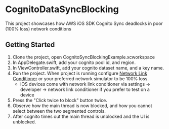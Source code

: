 # CognitoDataSyncBlocking

This project showcases how AWS iOS SDK Cognito Sync deadlocks in poor (100% loss) network conditions

## Getting Started
1. Clone the project, open CognitoSyncBlockingExample.xcworkspace
2. In AppDelegate.swift, add your cognito pool id, and region.
3. In ViewController.swift, add your cognito dataset name, and a key name.
4. Run the project. When project is running configure [Network Link Conditioner](http://nshipster.com/network-link-conditioner/) or your preferred network simulator to be 100% loss.
    - iOS devices come with network link conditioner via settings -> developer -> network link conditioner if you prefer to test on a device
5. Press the "Click twice to block" button twice.
6. Observe how the main thread is now blocked, and how you cannot select between the two segmented controls.
7. After cognito times out the main thread is unblocked and the UI is unblocked.